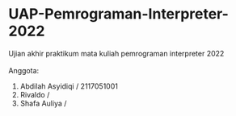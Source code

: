 # UAP-Pemrograman-Interpreter-2022
Ujian akhir praktikum mata kuliah pemrograman interpreter 2022 
<br><br>Anggota:
1. Abdilah Asyidiqi / 2117051001
2. Rivaldo /
3. Shafa Auliya /
